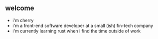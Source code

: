 ## welcome

- i'm cherry
- i'm a front-end software developer at a small (ish) fin-tech company
- i'm currently learning rust when i find the time outside of work

 <!--START_SECTION:waka-->
<!--END_SECTION:waka-->
